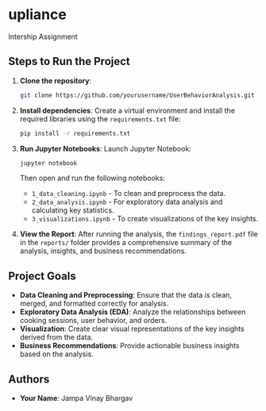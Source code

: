 # upliance
Intership Assignment

## Steps to Run the Project

1. **Clone the repository**:
    ```bash
    git clone https://github.com/yourusername/UserBehaviorAnalysis.git
    ```

2. **Install dependencies**:
    Create a virtual environment and install the required libraries using the `requirements.txt` file:
    ```bash
    pip install -r requirements.txt
    ```

3. **Run Jupyter Notebooks**:
    Launch Jupyter Notebook:
    ```bash
    jupyter notebook
    ```
    Then open and run the following notebooks:
    - `1_data_cleaning.ipynb` - To clean and preprocess the data.
    - `2_data_analysis.ipynb` - For exploratory data analysis and calculating key statistics.
    - `3_visualizations.ipynb` - To create visualizations of the key insights.

4. **View the Report**:
    After running the analysis, the `findings_report.pdf` file in the `reports/` folder provides a comprehensive summary of the analysis, insights, and business recommendations.

## Project Goals

- **Data Cleaning and Preprocessing**: Ensure that the data is clean, merged, and formatted correctly for analysis.
- **Exploratory Data Analysis (EDA)**: Analyze the relationships between cooking sessions, user behavior, and orders.
- **Visualization**: Create clear visual representations of the key insights derived from the data.
- **Business Recommendations**: Provide actionable business insights based on the analysis.

## Authors

- **Your Name**: Jampa Vinay Bhargav
